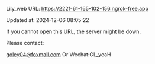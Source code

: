 Lily_web URL: https://222f-61-165-102-156.ngrok-free.app

Updated at: 2024-12-06 08:05:22

If you cannot open this URL, the server might be down.

Please contact: 

goley04@foxmail.com Or Wechat:GL_yeaH